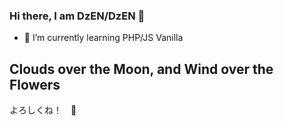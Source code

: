 ### Hi there, I am DzEN/DzEN 👋

- 🌱 I’m currently learning PHP/JS Vanilla

## Clouds over the Moon, and Wind over the Flowers

よろしくね！　🙏

<!--
**denzveloper/denzveloper** is a ✨ _special_ ✨ repository because its `README.md` (this file) appears on your GitHub profile.

Here are some ideas to get you started:
- 👯 I’m looking to collaborate on ...
- 🤔 I’m looking for help with ...
- 💬 Ask me about ...
- 📫 How to reach me: ...
- 😄 Pronouns: ...
- ⚡ Fun fact: ...
-->
